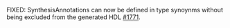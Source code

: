 FIXED: SynthesisAnnotations can now be defined in type synoynms without being excluded from the generated HDL [#1771](https://github.com/clash-lang/clash-compiler/issues/1771).
